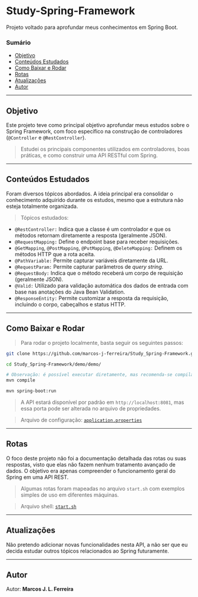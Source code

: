 # Study-Spring-Framework

Projeto voltado para aprofundar meus conhecimentos em Spring Boot.

### Sumário

* [Objetivo](#objetivo)
* [Conteúdos Estudados](#conteúdos-estudados)
* [Como Baixar e Rodar](#como-baixar-e-rodar)
* [Rotas](#rotas)
* [Atualizações](#atualizações)
* [Autor](#autor)

---

## Objetivo

Este projeto teve como principal objetivo aprofundar meus estudos sobre o Spring Framework, com foco específico na construção de controladores (`@Controller` e `@RestController`).

> Estudei os principais componentes utilizados em controladores, boas práticas, e como construir uma API RESTful com Spring.

---

## Conteúdos Estudados

Foram diversos tópicos abordados. A ideia principal era consolidar o conhecimento adquirido durante os estudos, mesmo que a estrutura não esteja totalmente organizada.

> Tópicos estudados:

* `@RestController:` Indica que a classe é um controlador e que os métodos retornam diretamente a resposta (geralmente JSON).
* `@RequestMapping:` Define o endpoint base para receber requisições.
* `@GetMapping`, `@PostMapping`, `@PutMapping`, `@DeleteMapping:` Definem os métodos HTTP que a rota aceita.
* `@PathVariable:` Permite capturar variáveis diretamente da URL.
* `@RequestParam:` Permite capturar parâmetros de *query string*.
* `@RequestBody:` Indica que o método receberá um corpo de requisição (geralmente JSON).
* `@Valid:` Utilizado para validação automática dos dados de entrada com base nas anotações do Java Bean Validation.
* `@ResponseEntity:` Permite customizar a resposta da requisição, incluindo o corpo, cabeçalhos e status HTTP.

---

## Como Baixar e Rodar

> Para rodar o projeto localmente, basta seguir os seguintes passos:

```bash
git clone https://github.com/marcos-j-ferreira/Study_Spring-Framework.git

cd Study_Spring-Framework/demo/demo/

# Observação: é possível executar diretamente, mas recomenda-se compilar primeiro.
mvn compile 

mvn spring-boot:run
```

> A API estará disponível por padrão em `http://localhost:8081`, mas essa porta pode ser alterada no arquivo de propriedades.

> Arquivo de configuração: [`application.properties`](./demo/demo/src/main/resources/application.properties)

---

## Rotas

O foco deste projeto não foi a documentação detalhada das rotas ou suas respostas, visto que elas não fazem nenhum tratamento avançado de dados. O objetivo era apenas compreender o funcionamento geral do Spring em uma API REST.

> Algumas rotas foram mapeadas no arquivo `start.sh` com exemplos simples de uso em diferentes máquinas.

> Arquivo shell: [`start.sh`](./demo/demo/start.sh)

---

## Atualizações

Não pretendo adicionar novas funcionalidades nesta API, a não ser que eu decida estudar outros tópicos relacionados ao Spring futuramente.

---

## Autor

Autor: **Marcos J. L. Ferreira**